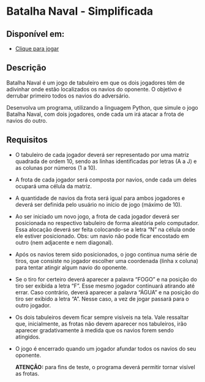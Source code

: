 # Batalha Naval - Simplificada

## Disponível em:

- [Clique para jogar](https://replit.com/@elizabethvelozo/batalha-naval-simplicada?v=1)

## Descrição

Batalha Naval é um jogo de tabuleiro em que os dois jogadores têm de adivinhar onde estão localizados os navios do oponente. O objetivo é derrubar primeiro todos os navios do adversário.

Desenvolva um programa, utilizando a linguagem Python, que simule o jogo Batalha Naval, com dois jogadores, onde cada um irá atacar a frota de navios do outro.

## Requisitos

- O tabuleiro de cada jogador deverá ser representado por uma matriz quadrada de ordem 10, sendo as linhas identificadas por letras (A a J) e as colunas por números (1 a 10).
- A frota de cada jogador será composta por navios, onde cada um deles ocupará uma célula da matriz.
- A quantidade de navios da frota será igual para ambos jogadores e deverá ser definida pelo usuário no início de jogo (máximo de 10).
- Ao ser iniciado um novo jogo, a frota de cada jogador deverá ser posicionada no respectivo tabuleiro de forma aleatória pelo computador. Essa alocação deverá ser feita colocando-se a letra “N” na célula onde ele estiver posicionado. Obs: um navio não pode ficar encostado em outro (nem adjacente e nem diagonal).
- Após os navios terem sido posicionados, o jogo continua numa série de tiros, que consiste no jogador escolher uma coordenada (linha x coluna) para tentar atingir algum navio do oponente.
- Se o tiro for certeiro deverá aparecer a palavra “FOGO” e na posição do tiro ser exibida a letra “F”. Esse mesmo jogador continuará atirando até errar. Caso contrário, deverá aparecer a palavra “ÁGUA” e na posição do tiro ser exibido a letra “A”. Nesse caso, a vez de jogar passará para o outro jogador.
- Os dois tabuleiros devem ficar sempre visíveis na tela. Vale ressaltar que, inicialmente, as frotas não devem aparecer nos tabuleiros, irão aparecer gradativamente à medida que os navios forem sendo atingidos.
- O jogo é encerrado quando um jogador afundar todos os navios do seu oponente.

    **ATENÇÃO:** para fins de teste, o programa deverá permitir tornar visível as frotas.
